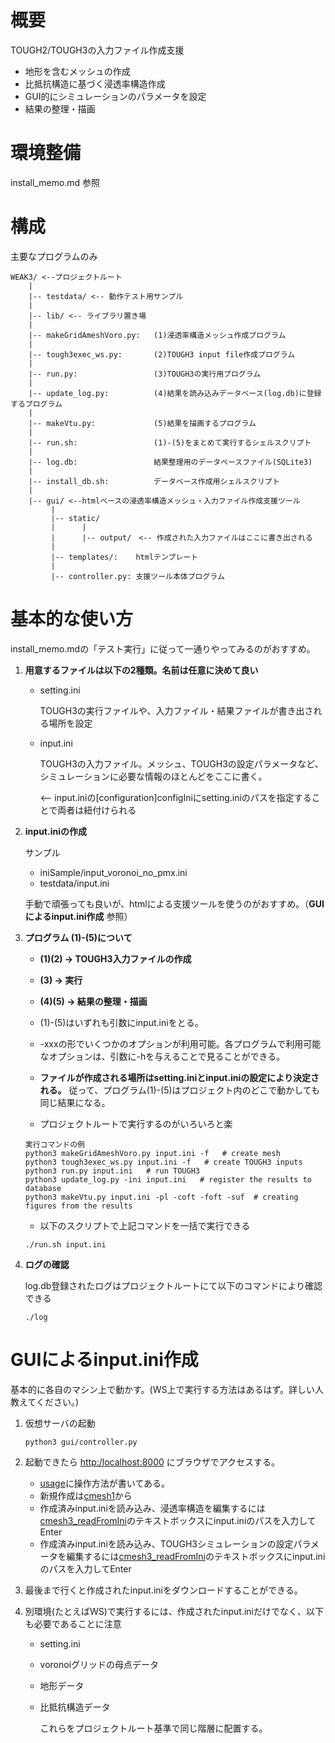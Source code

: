# 概要
TOUGH2/TOUGH3の入力ファイル作成支援
* 地形を含むメッシュの作成
* 比抵抗構造に基づく浸透率構造作成
* GUI的にシミュレーションのパラメータを設定
* 結果の整理・描画

# 環境整備
install_memo.md 参照

# 構成
主要なプログラムのみ
```
WEAK3/ <--プロジェクトルート 
    |
    |-- testdata/ <-- 動作テスト用サンプル
    |
    |-- lib/ <-- ライブラリ置き場
    |
    |-- makeGridAmeshVoro.py:   (1)浸透率構造メッシュ作成プログラム
    |
    |-- tough3exec_ws.py:       (2)TOUGH3 input file作成プログラム
    |
    |-- run.py:                 (3)TOUGH3の実行用プログラム
    |
    |-- update_log.py:          (4)結果を読み込みデータベース(log.db)に登録するプログラム
    |
    |-- makeVtu.py:             (5)結果を描画するプログラム
    |
    |-- run.sh:                 (1)-(5)をまとめて実行するシェルスクリプト
    |
    |-- log.db:                 結果整理用のデータベースファイル(SQLite3)
    |
    |-- install_db.sh:          データベース作成用シェルスクリプト
    |
    |-- gui/ <--htmlベースの浸透率構造メッシュ・入力ファイル作成支援ツール
         |
         |-- static/
         |      |
         |      |-- output/　<-- 作成された入力ファイルはここに書き出される
         |
         |-- templates/:    htmlテンプレート
         |
         |-- controller.py: 支援ツール本体プログラム
```

# 基本的な使い方

install_memo.mdの「テスト実行」に従って一通りやってみるのがおすすめ。

1. __用意するファイルは以下の2種類。名前は任意に決めて良い__
    
    * setting.ini 
    
        TOUGH3の実行ファイルや、入力ファイル・結果ファイルが書き出される場所を設定
    
    * input.ini 
    
        TOUGH3の入力ファイル。メッシュ、TOUGH3の設定パラメータなど、シミュレーションに必要な情報のほとんどをここに書く。
    
        <-- input.iniの[configuration]configIniにsetting.iniのパスを指定することで両者は紐付けられる

2. __input.iniの作成__
    
    サンプル
    
    * iniSample/input_voronoi_no_pmx.ini
    * testdata/input.ini
    
    手動で頑張っても良いが、htmlによる支援ツールを使うのがおすすめ。（__GUIによるinput.ini作成__ 参照）

3. __プログラム (1)-(5)について__

    * __(1)(2) -> TOUGH3入力ファイルの作成__
    * __(3) -> 実行__
    * __(4)(5) -> 結果の整理・描画__
    
    * (1)-(5)はいずれも引数にinput.iniをとる。
    
    * -xxxの形でいくつかのオプションが利用可能。各プログラムで利用可能なオプションは、引数に-hを与えることで見ることができる。

    * __ファイルが作成される場所はsetting.iniとinput.iniの設定により決定される。__ 従って、プログラム(1)-(5)はプロジェクト内のどこで動かしても同じ結果になる。
    
    * プロジェクトルートで実行するのがいろいろと楽

     ```
     実行コマンドの例
     python3 makeGridAmeshVoro.py input.ini -f   # create mesh
     python3 tough3exec_ws.py input.ini -f   # create TOUGH3 inputs
     python3 run.py input.ini   # run TOUGH3
     python3 update_log.py -ini input.ini   # register the results to database 
     python3 makeVtu.py input.ini -pl -coft -foft -suf  # creating figures from the results
     ```

    * 以下のスクリプトで上記コマンドを一括で実行できる
    ```
    ./run.sh input.ini
    ``` 

4. __ログの確認__

    log.db登録されたログはプロジェクトルートにて以下のコマンドにより確認できる

    ```
    ./log
    ```


# GUIによるinput.ini作成

基本的に各自のマシン上で動かす。(WS上で実行する方法はあるはず。詳しい人教えてください。)

1. 仮想サーバの起動
   ```
   python3 gui/controller.py
   ```

2. 起動できたら <http:/localhost:8000> にブラウザでアクセスする。

   * [usage](http://localhost:8000/usage)に操作方法が書いてある。
   * 新規作成は[cmesh1](http://localhost:8000/cmesh1)から
   * 作成済みinput.iniを読み込み、浸透率構造を編集するには[cmesh3_readFromIni]()のテキストボックスにinput.iniのパスを入力してEnter
   * 作成済みinput.iniを読み込み、TOUGH3シミュレーションの設定パラメータを編集するには[cmesh3_readFromIni]()のテキストボックスにinput.iniのパスを入力してEnter

3. 最後まで行くと作成されたinput.iniをダウンロードすることができる。

4. 別環境(たとえばWS)で実行するには、作成されたinput.iniだけでなく、以下も必要であることに注意
   * setting.ini
   * voronoiグリッドの母点データ
   * 地形データ
   * 比抵抗構造データ
   
     これらをプロジェクトルート基準で同じ階層に配置する。
